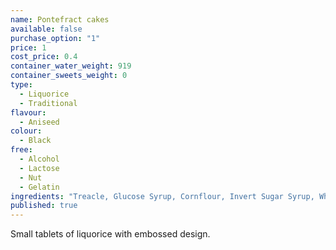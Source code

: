 ```yaml
---
name: Pontefract cakes
available: false
purchase_option: "1"
price: 1
cost_price: 0.4
container_water_weight: 919
container_sweets_weight: 0
type: 
  - Liquorice
  - Traditional
flavour: 
  - Aniseed
colour: 
  - Black
free: 
  - Alcohol
  - Lactose
  - Nut
  - Gelatin
ingredients: "Treacle, Glucose Syrup, Cornflour, Invert Sugar Syrup, Wheat Flour, Liquorice Extract, Modified Potato Starch, Vegetable Oil, Aniseed Oil, Glazing Agent (Carnauba Wax)"
published: true
---
```

Small tablets of liquorice with embossed design.